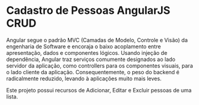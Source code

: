 # Cadastro de Pessoas AngularJS CRUD
Angular segue o padrão MVC (Camadas de Modelo, Controle e Visão) da engenharia de Software e encoraja o baixo acoplamento entre apresentação, dados e componentes lógicos. Usando injeção de dependência, Angular traz serviços comumente designados ao lado servidor da aplicação, como controllers para os componentes visuais, para o lado cliente da aplicação. Consequentemente, o peso do backend é radicalmente reduzido, levando à aplicações muito mais leves.

Este projeto possui recursos de Adicionar, Editar e Excluir pessoas de uma lista.
